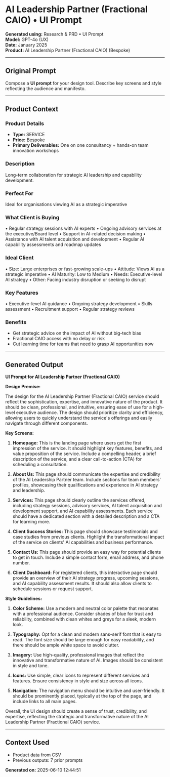 # AI Leadership Partner (Fractional CAIO) • UI Prompt

**Generated using:** Research & PRD • UI Prompt  
**Model:** GPT-4o (UX)  
**Date:** January 2025  
**Product:** AI Leadership Partner (Fractional CAIO) (Bespoke)

---

## Original Prompt
Compose a **UI prompt** for your design tool. Describe key screens and style reflecting the audience and manifesto.

---

## Product Context

### **Product Details**
- **Type:** SERVICE
- **Price:** Bespoke
- **Primary Deliverables:** One on one consultancy + hands-on team innovation workshops

### **Description**
Long-term collaboration for strategic AI leadership and capability development.

### **Perfect For**
Ideal for organisations viewing AI as a strategic imperative

### **What Client is Buying**
• Regular strategy sessions with AI experts 
• Ongoing advisory services at the executive/Board level 
• Support in AI-related decision making 
• Assistance with AI talent acquisition and development 
• Regular AI capability assessments and roadmap updates

### **Ideal Client**
• Size: Large enterprises or fast-growing scale-ups 
• Attitude: Views AI as a strategic imperative 
• AI Maturity: Low to Medium
• Needs: Executive-level AI strategy
• Other: Facing industry disruption or seeking to disrupt

### **Key Features**
• Executive-level AI guidance 
• Ongoing strategy development 
• Skills assessment 
• Recruitment support 
• Regular strategy reviews

### **Benefits**
- Get strategic advice on the impact of AI without big-tech bias
- Fractional CAIO access with no delay or risk
- Cut learning time for teams that need to grasp AI opportunities now

---

## Generated Output

**UI Prompt for AI Leadership Partner (Fractional CAIO)**

**Design Premise:**

The design for the AI Leadership Partner (Fractional CAIO) service should reflect the sophistication, expertise, and innovative nature of the product. It should be clean, professional, and intuitive, ensuring ease of use for a high-level executive audience. The design should prioritize clarity and efficiency, allowing users to quickly understand the service's offerings and easily navigate through different components.

**Key Screens:**

1. **Homepage:** This is the landing page where users get the first impression of the service. It should highlight key features, benefits, and value proposition of the service. Include a compelling header, a brief description of the service, and a clear call-to-action (CTA) for scheduling a consultation.

2. **About Us:** This page should communicate the expertise and credibility of the AI Leadership Partner team. Include sections for team members' profiles, showcasing their qualifications and experience in AI strategy and leadership.

3. **Services:** This page should clearly outline the services offered, including strategy sessions, advisory services, AI talent acquisition and development support, and AI capability assessments. Each service should have a dedicated section with a detailed description and a CTA for learning more.

4. **Client Success Stories:** This page should showcase testimonials and case studies from previous clients. Highlight the transformational impact of the service on clients' AI capabilities and business performance.

5. **Contact Us:** This page should provide an easy way for potential clients to get in touch. Include a simple contact form, email address, and phone number.

6. **Client Dashboard:** For registered clients, this interactive page should provide an overview of their AI strategy progress, upcoming sessions, and AI capability assessment results. It should also allow clients to schedule sessions or request support.

**Style Guidelines:**

1. **Color Scheme:** Use a modern and neutral color palette that resonates with a professional audience. Consider shades of blue for trust and reliability, combined with clean whites and greys for a sleek, modern look.

2. **Typography:** Opt for a clean and modern sans-serif font that is easy to read. The font size should be large enough for easy readability, and there should be ample white space to avoid clutter.

3. **Imagery:** Use high-quality, professional images that reflect the innovative and transformative nature of AI. Images should be consistent in style and tone.

4. **Icons:** Use simple, clear icons to represent different services and features. Ensure consistency in style and size across all icons.

5. **Navigation:** The navigation menu should be intuitive and user-friendly. It should be prominently placed, typically at the top of the page, and include links to all main pages.

Overall, the UI design should create a sense of trust, credibility, and expertise, reflecting the strategic and transformative nature of the AI Leadership Partner (Fractional CAIO) service.

---

## Context Used
- Product data from CSV
- Previous outputs: 7 prior prompts

**Generated on:** 2025-06-10 12:44:51
